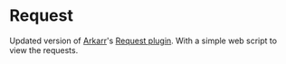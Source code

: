 # Request
Updated version of [Arkarr](https://github.com/Hackmastr)'s [Request plugin](https://forums.alliedmods.net/showthread.php?t=220031). With a simple web script to view the requests.
